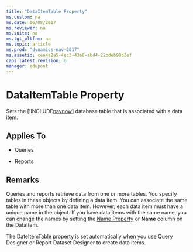 ```yaml
---
title: "DataItemTable Property"
ms.custom: na
ms.date: 06/08/2017
ms.reviewer: na
ms.suite: na
ms.tgt_pltfrm: na
ms.topic: article
ms.prod: "dynamics-nav-2017"
ms.assetid: cea4a2a5-4ec3-43a8-abd4-22bdeb90b3ef
caps.latest.revision: 6
manager: edupont
---
```

# DataItemTable Property
Sets the [!INCLUDE[navnow](includes/navnow_md.md)] database table that is associated with a data item.  
  
## Applies To  
  
-   Queries  
  
-   Reports  
  
## Remarks  
 Queries and reports retrieve data from one or more tables. You specify tables in these objects by defining a data item. You can associate the same table with more than one data item. However, each data item must have a unique name in the object. If you have data items with the same name, you can change the names by setting the [Name Property](devenv-name-property.md) or **Name** column on the DataItem.  
  
 The DateItemTable property is set automatically when you use Query Designer or Report Dataset Designer to create data items.